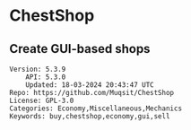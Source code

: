 # ChestShop
## Create GUI-based shops
```properties
Version: 5.3.9
    API: 5.3.0
    Updated: 18-03-2024 20:43:47 UTC
Repo: https://github.com/Muqsit/ChestShop
License: GPL-3.0
Categories: Economy,Miscellaneous,Mechanics
Keywords: buy,chestshop,economy,gui,sell
```